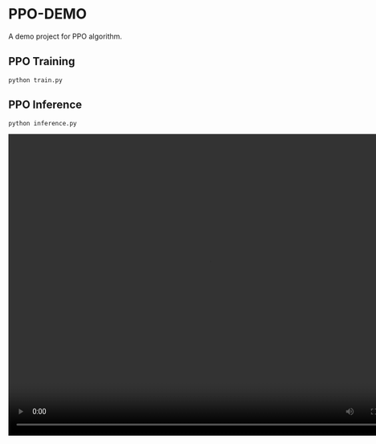 # PPO-DEMO

A demo project for PPO algorithm.

## PPO Training
```shell script
python train.py
```

## PPO Inference
```shell script
python inference.py
```

<video src="video/20230712220819.mp4" width="800px" height="600px" controls="controls"></video>
